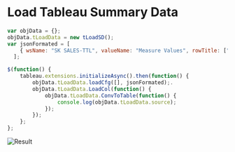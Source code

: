 # Load Tableau Summary Data

```js
var objData = {};
objData.tLoadData = new tLoadSD();
var jsonFormated = [
    { wsName: "SK SALES-TTL", valueName: "Measure Values", rowTitle: ["City"] , colTitle: ["Measure Names"] }
  ];

$(function() {
    tableau.extensions.initializeAsync().then(function() {
        objData.tLoadData.loadCfg([], jsonFormated);.
        objData.tLoadData.LoadCol(function() {
            objData.tLoadData.ConvToTable(function() {
                console.log(objData.tLoadData.source);
            });
        });
    };
};

```

![Result](https://img-blog.csdnimg.cn/20200912143428563.png?x-oss-process=image/watermark,type_ZmFuZ3poZW5naGVpdGk,shadow_10,text_aHR0cHM6Ly9ibG9nLmNzZG4ubmV0L0JlcnJ5QkM=,size_16,color_FFFFFF,t_70#pic_center)
